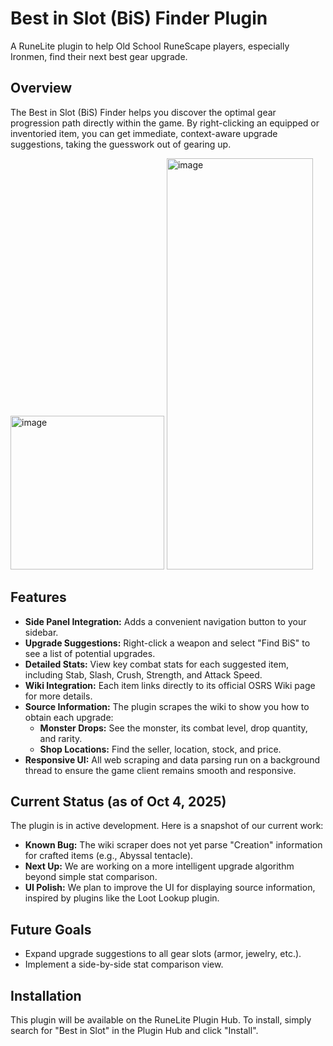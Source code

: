 # Best in Slot (BiS) Finder Plugin

A RuneLite plugin to help Old School RuneScape players, especially Ironmen, find their next best gear upgrade.

## Overview

The Best in Slot (BiS) Finder helps you discover the optimal gear progression path directly within the game. By right-clicking an equipped or inventoried item, you can get immediate, context-aware upgrade suggestions, taking the guesswork out of gearing up.


<img width="246" height="246" alt="image" src="https://github.com/user-attachments/assets/c50614a8-3ee7-46a1-9cbc-c056fba9d578" /> <img width="234" height="658" alt="image" src="https://github.com/user-attachments/assets/57d4c3d6-8f10-4dc8-87f3-1a6193fe294d" />


## Features

-   **Side Panel Integration:** Adds a convenient navigation button to your sidebar.
-   **Upgrade Suggestions:** Right-click a weapon and select "Find BiS" to see a list of potential upgrades.
-   **Detailed Stats:** View key combat stats for each suggested item, including Stab, Slash, Crush, Strength, and Attack Speed.
-   **Wiki Integration:** Each item links directly to its official OSRS Wiki page for more details.
-   **Source Information:** The plugin scrapes the wiki to show you how to obtain each upgrade:
    -   **Monster Drops:** See the monster, its combat level, drop quantity, and rarity.
    -   **Shop Locations:** Find the seller, location, stock, and price.
-   **Responsive UI:** All web scraping and data parsing run on a background thread to ensure the game client remains smooth and responsive.

## Current Status (as of Oct 4, 2025)

The plugin is in active development. Here is a snapshot of our current work:

-   **Known Bug:** The wiki scraper does not yet parse "Creation" information for crafted items (e.g., Abyssal tentacle).
-   **Next Up:** We are working on a more intelligent upgrade algorithm beyond simple stat comparison.
-   **UI Polish:** We plan to improve the UI for displaying source information, inspired by plugins like the Loot Lookup plugin.

## Future Goals

-   Expand upgrade suggestions to all gear slots (armor, jewelry, etc.).
-   Implement a side-by-side stat comparison view.

## Installation

This plugin will be available on the RuneLite Plugin Hub. To install, simply search for "Best in Slot" in the Plugin Hub and click "Install".
